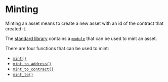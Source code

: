 # Minting

Minting an asset means to create a new asset with an id of the contract that created it.

The [standard library](https://github.com/FuelLabs/sway/tree/master/sway-lib-std) contains a [`module`](https://github.com/FuelLabs/sway/blob/master/sway-lib-std/src/asset.sw) that can be used to mint an asset.

There are four functions that can be used to mint:

<!-- no toc -->
- [`mint()`](./mint.md)
- [`mint_to_address()`](./address.md)
- [`mint_to_contract()`](./contract.md)
- [`mint_to()`](./address-or-contract.md)

